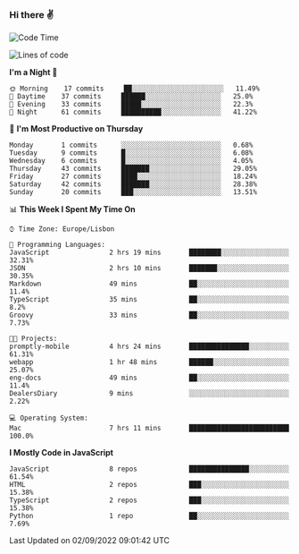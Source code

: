 ### Hi there :v:

<!--
**eusebioaddsilva/eusebioaddsilva** is a ✨ _special_ ✨ repository because its `README.md` (this file) appears on your GitHub profile.

<!--START_SECTION:waka-->
![Code Time](http://img.shields.io/badge/Code%20Time-33%20hrs%2014%20mins-blue)

![Lines of code](https://img.shields.io/badge/From%20Hello%20World%20I%27ve%20Written-643%20Thousand%20lines%20of%20code-blue)

**I'm a Night 🦉** 

```text
🌞 Morning    17 commits     ██░░░░░░░░░░░░░░░░░░░░░░░   11.49% 
🌆 Daytime    37 commits     ██████░░░░░░░░░░░░░░░░░░░   25.0% 
🌃 Evening    33 commits     █████░░░░░░░░░░░░░░░░░░░░   22.3% 
🌙 Night      61 commits     ██████████░░░░░░░░░░░░░░░   41.22%

```
📅 **I'm Most Productive on Thursday** 

```text
Monday       1 commits      ░░░░░░░░░░░░░░░░░░░░░░░░░   0.68% 
Tuesday      9 commits      █░░░░░░░░░░░░░░░░░░░░░░░░   6.08% 
Wednesday    6 commits      █░░░░░░░░░░░░░░░░░░░░░░░░   4.05% 
Thursday     43 commits     ███████░░░░░░░░░░░░░░░░░░   29.05% 
Friday       27 commits     ████░░░░░░░░░░░░░░░░░░░░░   18.24% 
Saturday     42 commits     ███████░░░░░░░░░░░░░░░░░░   28.38% 
Sunday       20 commits     ███░░░░░░░░░░░░░░░░░░░░░░   13.51%

```


📊 **This Week I Spent My Time On** 

```text
⌚︎ Time Zone: Europe/Lisbon

💬 Programming Languages: 
JavaScript               2 hrs 19 mins       ████████░░░░░░░░░░░░░░░░░   32.31% 
JSON                     2 hrs 10 mins       ███████░░░░░░░░░░░░░░░░░░   30.35% 
Markdown                 49 mins             ██░░░░░░░░░░░░░░░░░░░░░░░   11.4% 
TypeScript               35 mins             ██░░░░░░░░░░░░░░░░░░░░░░░   8.2% 
Groovy                   33 mins             ██░░░░░░░░░░░░░░░░░░░░░░░   7.73%

🐱‍💻 Projects: 
promptly-mobile          4 hrs 24 mins       ███████████████░░░░░░░░░░   61.31% 
webapp                   1 hr 48 mins        ██████░░░░░░░░░░░░░░░░░░░   25.07% 
eng-docs                 49 mins             ██░░░░░░░░░░░░░░░░░░░░░░░   11.4% 
DealersDiary             9 mins              ░░░░░░░░░░░░░░░░░░░░░░░░░   2.22%

💻 Operating System: 
Mac                      7 hrs 11 mins       █████████████████████████   100.0%

```

**I Mostly Code in JavaScript** 

```text
JavaScript               8 repos             ███████████████░░░░░░░░░░   61.54% 
HTML                     2 repos             ███░░░░░░░░░░░░░░░░░░░░░░   15.38% 
TypeScript               2 repos             ███░░░░░░░░░░░░░░░░░░░░░░   15.38% 
Python                   1 repo              ██░░░░░░░░░░░░░░░░░░░░░░░   7.69%

```



 Last Updated on 02/09/2022 09:01:42 UTC
<!--END_SECTION:waka-->
